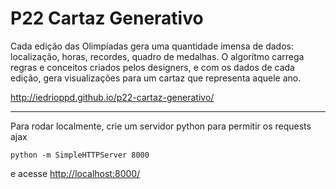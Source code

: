 # P22 Cartaz Generativo

Cada edição das Olimpíadas gera uma quantidade imensa de dados: localização, horas, recordes, quadro de medalhas. O algorítmo carrega regras e conceitos criados pelos designers, e com os dados de cada edição, gera visualizações para um cartaz que representa aquele ano.

<http://iedrioppd.github.io/p22-cartaz-generativo/>

---

Para rodar localmente, crie um servidor python para permitir os requests ajax

    python -m SimpleHTTPServer 8000

e acesse <http://localhost:8000/>

